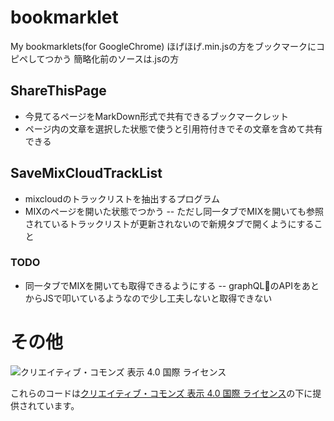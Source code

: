 # bookmarklet
My bookmarklets(for GoogleChrome)
ほげほげ.min.jsの方をブックマークにコピペしてつかう
簡略化前のソースは.jsの方

## ShareThisPage
- 今見てるページをMarkDown形式で共有できるブックマークレット
- ページ内の文章を選択した状態で使うと引用符付きでその文章を含めて共有できる

## SaveMixCloudTrackList
- mixcloudのトラックリストを抽出するプログラム
- MIXのページを開いた状態でつかう
-- ただし同一タブでMIXを開いても参照されているトラックリストが更新されないので新規タブで開くようにすること
### TODO
- 同一タブでMIXを開いても取得できるようにする
-- graphQLのAPIをあとからJSで叩いているようなので少し工夫しないと取得できない

# その他

![クリエイティブ・コモンズ 表示 4.0 国際 ライセンス](https://i.creativecommons.org/l/by/4.0/88x31.png "CC by")

これらのコードは[クリエイティブ・コモンズ 表示 4.0 国際 ライセンス](http://creativecommons.org/licenses/by/4.0/)の下に提供されています。
